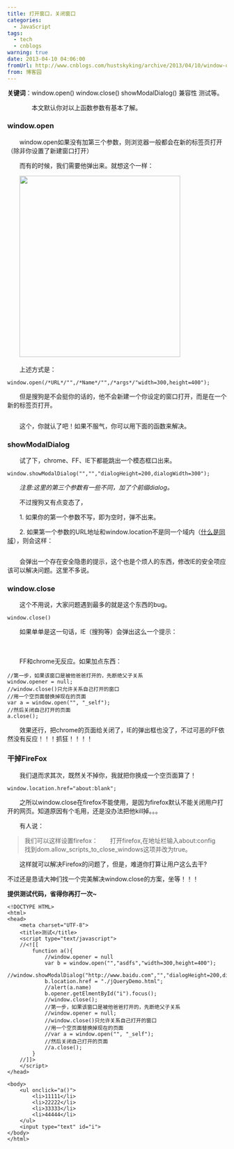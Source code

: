 ```yaml
---
title: 打开窗口，关闭窗口
categories:
  - JavaScript
tags:
  - tech
  - cnblogs
warning: true
date: 2013-04-10 04:06:00
fromUrl: http://www.cnblogs.com/hustskyking/archive/2013/04/10/window-open-and-close.html
from: 博客园
---
```



<p><strong>关键词</strong><span>：window.open() window.close() showModalDialog() 兼容性 测试等。</span></p>
<p>　　　　本文默认你对以上函数参数有基本了解。</p>
<h3>window.open</h3>
<p>　　window.open如果没有加第三个参数，则浏览器一般都会在新的标签页打开（除非你设置了新建窗口打开）</p>
<p>　　而有的时候，我们需要他弹出来。就想这个一样：</p>
<p>　　<img src="https://images.cnitblog.com/blog/387325/201304/10152902-23e3b118ba574a799ec021740f524b44.png" alt="" width="369" height="416"></p>
<p>　　上述方式是：</p>

```
window.open(/*URL*/"",/*Name*/"",/*args*/"width=300,height=400");

```

<p>　　但是搜狗是不会挺你的话的，他不会新建一个你设定的窗口打开，而是在一个新的标签页打开。</p>
<p><img src="https://images.cnitblog.com/blog/387325/201304/10153253-8b065b78f11e4696a8e1bac972f17892.png" alt=""></p>
<p>　　这个，你就认了吧！如果不服气，你可以用下面的函数来解决。</p>


<h3>showModalDialog</h3>
<p>　　试了下，chrome、FF、IE下都能跳出一个模态框口出来。</p>

```
window.showModalDialog("","","dialogHeight=200,dialogWidth=300");

```

<p>　　<em>注意:这里的第三个参数有一些不同，加了个前缀dialog。</em></p>
<p>　　不过搜狗又有点变态了，</p>
<p>　　1.&nbsp;如果你的第一个参数不写，即为空时，弹不出来。</p>
<p>　　2. 如果第一个参数的URL地址和window.location不是同一个域内（<a title="同域 跨域" href="http://www.cnblogs.com/hustskyking/archive/2013/03/31/CDS-introduce.html" target="_blank">什么是同域</a>），则会这样：</p>
<p><img src="https://images.cnitblog.com/blog/387325/201304/10154058-49b2fbb3642249068a966f24e85ec794.png" alt=""></p>
<p>　　会弹出一个存在安全隐患的提示，这个也是个烦人的东西，修改IE的安全项应该可以解决问题。这里不多说。</p>


<h3>window.close</h3>
<p>　　这个不用说，大家问题遇到最多的就是这个东西的bug。</p>

```
window.close()

```

<p>　　如果单单是这一句话，IE（搜狗等）会弹出这么一个提示：</p>
<p>　　<img src="https://images.cnitblog.com/blog/387325/201304/10154422-fc71b242e25a4b8c8c750d3abf6094fb.png" alt=""></p>
<p>　　FF和chrome无反应。如果加点东西：</p>

```
//第一步，如果该窗口是被他爸爸打开的，先断绝父子关系
window.opener = null;
//window.close()只允许关系自己打开的窗口
//用一个空页面替换掉现在的页面
var a = window.open("", "_self");
//然后关闭自己打开的页面
a.close();

```

<p>　　效果还行，把chrome的页面给关闭了，IE的弹出框也没了，不过可恶的FF依然没有反应！！！抓狂！！！！</p>


<h3>干掉FireFox</h3>
<p>　　我们退而求其次，既然关不掉你，我就把你换成一个空页面算了！</p>

```
window.location.href="about:blank";

```

<p>　　之所以window.close在firefox不能使用，是因为firefox默认不能关闭用户打开的网页。知道原因有个毛用，还是没办法把他kill掉。。。</p>


<p>　　有人说：</p>
<blockquote>
<p>我们可以这样设置firefox：　　打开firefox,在地址栏输入about:config　　找到dom.allow_scripts_to_close_windows这项并改为true。</p>

</blockquote>
<p>　　这样就可以解决Firefox的问题了，但是，难道你打算让用户这么去干?</p>


<p>不过还是恳请大神们找一个完美解决window.close的方案，坐等！！！</p>
<p><strong>提供测试代码，省得你再打一次~</strong></p>

```
<!DOCTYPE HTML>
<html>
<head>
    <meta charset="UTF-8">
    <title>测试</title>
    <script type="text/javascript">
    //<![[
        function a(){
            //window.opener = null
            var b = window.open("","asdfs","width=300,height=400");
            //window.showModalDialog("http://www.baidu.com","","dialogHeight=200,dialogWidth=300");
            b.location.href = "./jQueryDemo.html";
            //alert(a.name)
            b.opener.getElmentById("i").focus();
            //window.close();
            //第一步，如果该窗口是被他爸爸打开的，先断绝父子关系
            //window.opener = null; 
            //window.close()只允许关系自己打开的窗口
            //用一个空页面替换掉现在的页面
            //var a = window.open("", "_self");
            //然后关闭自己打开的页面
            //a.close();
        }
    //]]>
    </script>
</head>

<body>
    <ul onclick="a()">
        <li>11111</li>
        <li>22222</li>
        <li>33333</li>
        <li>44444</li>
    </ul>
    <input type="text" id="i">
</body>
</html>

```


